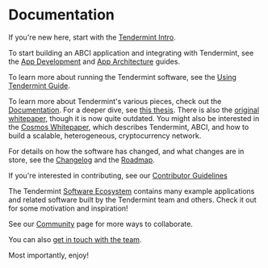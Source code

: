 # Documentation

If you're new here, start with the [Tendermint Intro](/intro).

To start building an ABCI application and integrating with Tendermint, 
see the [App Development](/docs/guides/app-development)
and [App Architecture](/docs/guides/app-architecture) guides.

To learn more about running the Tendermint software, see the [Using Tendermint Guide](/docs/guides/using-tendermint).

To learn more about Tendermint's various pieces, check out the [Documentation](/docs).
For a deeper dive, see [this thesis](https://atrium.lib.uoguelph.ca/xmlui/handle/10214/9769). 
There is also the [original whitepaper](https://tendermint.com/static/docs/tendermint.pdf), though it is now quite outdated.
You might also be interested in the [Cosmos Whitepaper](https://cosmos.network/whitepaper),
which describes Tendermint, ABCI, and how to build a scalable, heterogeneous, cryptocurrency network.

For details on how the software has changed, and what changes are in store, see the [Changelog](https://github.com/tendermint/tendermint/blob/master/CHANGELOG.md) and the [Roadmap](https://github.com/tendermint/tendermint/blob/master/roadmap.md).

If you're interested in contributing, see our [Contributor Guidelines](https://github.com/tendermint/tendermint/blob/master/CONTRIBUTING.md)

The Tendermint [Software Ecosystem](/ecosystem) contains many example applications and related software built by the Tendermint team and others. 
Check it out for some motivation and inspiration!

See our [Community](/community) page for more ways to collaborate.

You can also [get in touch with the team](/contact).

Most importantly, enjoy!
